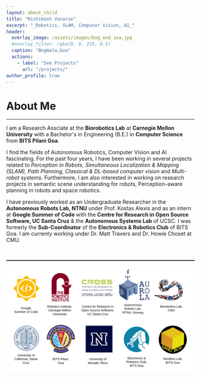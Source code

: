 ```yaml
---
layout: about_child
title: "Rishikesh Vanarse"
excerpt: "_Robotics, SLAM, Computer Vision, AI_"
header:
  overlay_image: /assets/images/bog_end_sea.jpg
  #overlay_filter: rgba(0, 0, 255, 0.5)
  caption: "Bogmalo,Goa"
  actions:
    - label: "See Projects"
      url: "/projects/"
author_profile: true
---
```

# About Me
---
I am a Research Assciate at the **Biorobotics Lab** at **Carnegie Mellon University** with a Bachelor's in Engineering (B.E.) in **Computer Science** from **BITS Pilani Goa**.

I find the fields of Autonomous Robotics, Computer Vision and AI fascinating. For the past four years, I have been working in several projects related to _Perception in Robots, Simultaneous Localization & Mapping (SLAM), Path Planning, Classical & DL-based computer vision_ and _Multi-robot systems_. Furthermore, I am also interested in working on research projects in semantic scene understanding for robots, Perception-aware planning in robots and space robotics.

I have previously worked as an Undergraduate Researcher in the **Autonomous Robots Lab, NTNU** under Prof. Kostas Alexis and as an intern at **Google Summer of Code** with the **Centre for Research in Open Source Software, UC Santa Cruz** & the **Autonomous Systems Lab** of UCSC.
I was formerly the **Sub-Coordinator** of the **Electronics & Robotics Club** of BITS Goa. I am currenty working under Dr. Matt Travers and Dr. Howie Choset at CMU.

<br/>
<hr style="border:1px solid gray"/>

![ERC](assets/images/logos/all_logos_2021.png)
